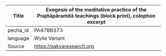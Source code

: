 |Title | Exegesis of the meditative practice of the Prajñāpāramitā teachings (block print), colophon excerpt 
| --- | --- 
|pecha_id | PA47BB373
|language | Wylie Variant
|Source | https://sakyaresearch.org